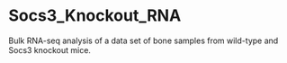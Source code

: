 # Socs3_Knockout_RNA

Bulk RNA-seq analysis of a data set of bone samples from wild-type and Socs3 knockout mice. 

